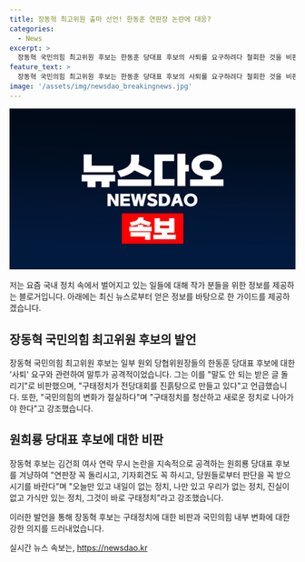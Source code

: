 ```yaml
---
title: 장동혁 최고위원 출마 선언! 한동훈 연판장 논란에 대응?
categories:
  - News
excerpt: >
  장동혁 국민의힘 최고위원 후보는 한동훈 당대표 후보의 사퇴를 요구하려다 철회한 것을 비판하며, 구태정치를 청산하고 새로운 정치로 나아가야 한다고 주장했습니다. 그는 또한 사과하고 끝내자고 하는데 누가 사과를 해야 하냐며, 원희룡 당대표 후보를 겨냥해 당대표가 되고자 하는 목적이 고작 한 후보가 당대표가 되는 것을 막기 위해서냐고 지적했습니다.
feature_text: >
  장동혁 국민의힘 최고위원 후보는 한동훈 당대표 후보의 사퇴를 요구하려다 철회한 것을 비판하며, 구태정치를 청산하고 새로운 정치로 나아가야 한다고 주장했습니다. 그는 또한 사과하고 끝내자고 하는데 누가 사과를 해야 하냐며, 원희룡 당대표 후보를 겨냥해 당대표가 되고자 하는 목적이 고작 한 후보가 당대표가 되는 것을 막기 위해서냐고 지적했습니다.
image: '/assets/img/newsdao_breakingnews.jpg'
---
```


<p><img src="/assets/img/newsdao_breakingnews.jpg" alt="ontimetimes 속보" /></p>

<p>저는 요즘 국내 정치 속에서 벌어지고 있는 일들에 대해 작가 분들을 위한 정보를 제공하는 블로거입니다. 아래에는 최신 뉴스로부터 얻은 정보를 바탕으로 한 가이드를 제공하겠습니다.</p>

<h2 data-ke-size="size26">장동혁 국민의힘 최고위원 후보의 발언</h2>

<p>장동혁 국민의힘 최고위원 후보는 일부 원외 당협위원장들의 한동훈 당대표 후보에 대한 '사퇴' 요구와 관련하여 말투가 공격적이었습니다. 그는 이를 "말도 안 되는 받은 글 돌리기"로 비판했으며, "구태정치가 전당대회를 진흙탕으로 만들고 있다"고 언급했습니다. 또한, "국민의힘의 변화가 절실하다"며 "구태정치를 청산하고 새로운 정치로 나아가야 한다"고 강조했습니다.</p>

<h2 data-ke-size="size26">원희룡 당대표 후보에 대한 비판</h2>

<p>장동혁 후보는 김건희 여사 연락 무시 논란을 지속적으로 공격하는 원희룡 당대표 후보를 겨냥하여 "연판장 꼭 돌리시고, 기자회견도 꼭 하시고, 당원들로부터 판단을 꼭 받으시기를 바란다"며 "오늘만 있고 내일이 없는 정치, 나만 있고 우리가 없는 정치, 진실이 없고 가식만 있는 정치, 그것이 바로 구태정치"라고 강조했습니다.</p>

<p>이러한 발언을 통해 장동혁 후보는 구태정치에 대한 비판과 국민의힘 내부 변화에 대한 강한 의지를 드러내었습니다.</p>
실시간 뉴스 속보는, <a href="https://newsdao.kr" rel="dofollow">https://newsdao.kr</a>


